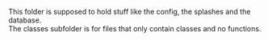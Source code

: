 ﻿This folder is supposed to hold stuff like the config, the splashes and the database.  
The classes subfolder is for files that only contain classes and no functions.  
